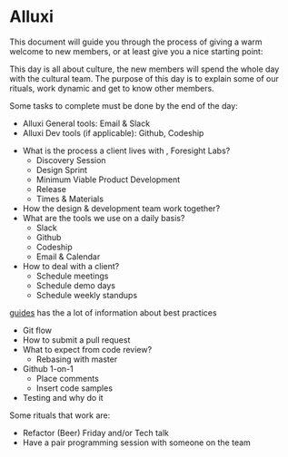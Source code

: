 # Alluxi 

This document will guide you through the process of giving a warm welcome to new members, or at least give you a nice starting point:

This day is all about culture, the new members will spend the whole day with the cultural team. The purpose of this day is to explain some of our rituals, work dynamic and get to know other members. 

Some tasks to complete must be done by the end of the day:

- Alluxi General tools: Email & Slack
- Alluxi Dev tools (if applicable): Github, Codeship

* What is the process a client lives with , Foresight Labs?
  * Discovery Session
  * Design Sprint
  * Minimum Viable Product Development
  * Release
  * Times & Materials
* How the design & development team work together?
* What are the tools we use on a daily basis?
  * Slack
  * Github
  * Codeship
  * Email & Calendar
* How to deal with a client?
  * Schedule meetings
  * Schedule demo days
  * Schedule weekly standups

[guides](https://github.com/gusreyes01/guides/) has the a lot of information about best practices

* Git flow
* How to submit a pull request
* What to expect from code review?
  * Rebasing with master
* Github 1-on-1
  * Place comments
  * Insert code samples
* Testing and why do it

Some rituals that work are:

* Refactor (Beer) Friday and/or Tech talk
* Have a pair programming session with someone on the team



